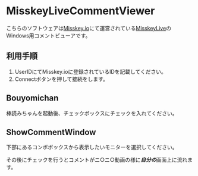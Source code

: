 # MisskeyLiveCommentViewer
こちらのソフトウェアは[Misskey.io](https://misskey.io)にて運営されている[MisskeyLive](https://live.misskey.io/)のWindows用コメントビューアです。

## 利用手順
1. UserIDにてMisskey.ioに登録されているIDを記載してください。
2. Connectボタンを押して接続をします。


## Bouyomichan

棒読みちゃんを起動後、チェックボックスにチェックを入れてください。

## ShowCommentWindow

下部にあるコンボボックスから表示したいモニターを選択してください。

その後にチェックを行うとコメントがニ○ニ○動画の様に***自分の***画面上に流れます。
